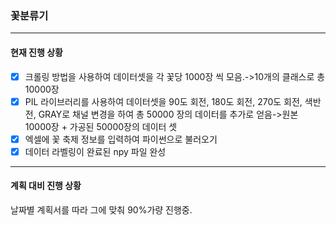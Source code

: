 ### 꽃분류기
---------------------------------------------------------------------------------------------
#### 현재 진행 상황
- [x] 크롤링 방법을 사용하여 데이터셋을 각 꽃당 1000장 씩 모음.->10개의 클래스로 총 10000장
- [x] PIL 라이브러리를 사용하여 데이터셋을 90도 회전, 180도 회전, 270도 회전, 색반전, GRAY로
      채널 변경을 하여 총 50000 장의 데이터를 추가로 얻음->원본 10000장 + 가공된 50000장의 데이터 셋
- [x] 엑셀에 꽃 축제 정보를 입력하여 파이썬으로 불러오기 
- [x] 데이터 라벨링이 완료된 npy 파일 완성 
---------------------------------------------------------------------------------------------
#### 계획 대비 진행 상황
날짜별 계획서를 따라 그에 맞춰 90%가량 진행중.
